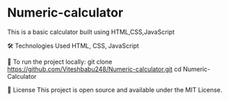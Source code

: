 # Numeric-calculator
This is a basic calculator built using HTML,CSS,JavaScript


🛠️ Technologies Used
HTML,
CSS,
JavaScript

🚀 To run the project locally:
git clone https://github.com/Viteshbabu248/Numeric-calculator.git
cd Numeric-Calculator


📄 License
This project is open source and available under the MIT License.



